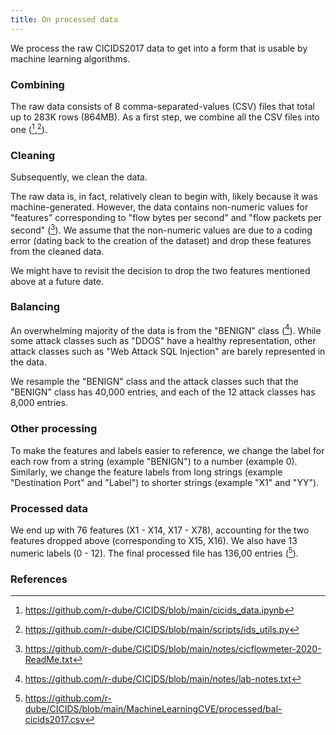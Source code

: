 ```yaml
---
title: On processed data
---
```

We process the raw CICIDS2017 data to get into a form that is usable by machine learning algorithms.

### Combining
The raw data consists of 8 comma-separated-values (CSV) files that total up to 283K rows (864MB). As a first step, we combine all the CSV files into one ([^colab1],[^scripts1]).

### Cleaning
Subsequently, we clean the data. 

The raw data is, in fact, relatively clean to begin with, likely because it was machine-generated. However, the data contains non-numeric values for "features" corresponding to "flow bytes per second" and "flow packets per second" ([^notes1]). We assume that the non-numeric values are due to a coding error (dating back to the creation of the dataset) and drop these features from the cleaned data. 

We might have to revisit the decision to drop the two features mentioned above at a future date.

### Balancing
An overwhelming majority of the data is from the "BENIGN" class ([^notes2]). While some attack classes such as "DDOS" have a healthy representation, other attack classes such as "Web Attack SQL Injection" are barely represented in the data. 

We resample the "BENIGN" class and the attack classes such that the "BENIGN" class has 40,000 entries, and each of the 12 attack classes has 8,000 entries.

### Other processing
To make the features and labels easier to reference, we change the label for each row from a string (example "BENIGN") to a number (example 0). Similarly, we change the feature labels from long strings (example "Destination Port" and "Label") to shorter strings (example "X1" and "YY").

### Processed data
We end up with 76 features (X1 - X14, X17 - X78), accounting for the two features dropped above (corresponding to X15, X16). We also have 13 numeric labels (0 - 12). The final processed file has 136,00 entries ([^data1]).


### References
[^notes1]: https://github.com/r-dube/CICIDS/blob/main/notes/cicflowmeter-2020-ReadMe.txt
[^notes2]: https://github.com/r-dube/CICIDS/blob/main/notes/lab-notes.txt
[^colab1]: https://github.com/r-dube/CICIDS/blob/main/cicids_data.ipynb
[^scripts1]: https://github.com/r-dube/CICIDS/blob/main/scripts/ids_utils.py
[^data1]: https://github.com/r-dube/CICIDS/blob/main/MachineLearningCVE/processed/bal-cicids2017.csv
